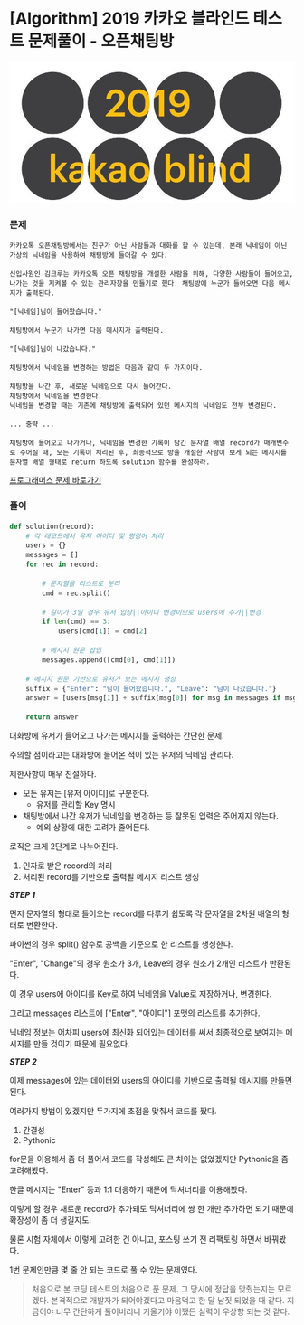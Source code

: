 # [Algorithm] 2019 카카오 블라인드 테스트 문제풀이 - 오픈채팅방

![2019 카카오 블라인드 테스트](./image.jpeg)
<!-- [##_Image|kage@c44qV8/btqY2tc51a2/4DMGMnG4e435xAkxjC1lG0/img.jpg|alignCenter|width="100%" data-origin-width="0" data-origin-height="0" data-ke-mobilestyle="widthContent"|||_##] -->

### 문제

```text
카카오톡 오픈채팅방에서는 친구가 아닌 사람들과 대화를 할 수 있는데, 본래 닉네임이 아닌 가상의 닉네임을 사용하여 채팅방에 들어갈 수 있다.

신입사원인 김크루는 카카오톡 오픈 채팅방을 개설한 사람을 위해, 다양한 사람들이 들어오고, 나가는 것을 지켜볼 수 있는 관리자창을 만들기로 했다. 채팅방에 누군가 들어오면 다음 메시지가 출력된다.

"[닉네임]님이 들어왔습니다."

채팅방에서 누군가 나가면 다음 메시지가 출력된다.

"[닉네임]님이 나갔습니다."

채팅방에서 닉네임을 변경하는 방법은 다음과 같이 두 가지이다.

채팅방을 나간 후, 새로운 닉네임으로 다시 들어간다.
채팅방에서 닉네임을 변경한다.
닉네임을 변경할 때는 기존에 채팅방에 출력되어 있던 메시지의 닉네임도 전부 변경된다.

... 중략 ...

채팅방에 들어오고 나가거나, 닉네임을 변경한 기록이 담긴 문자열 배열 record가 매개변수로 주어질 때, 모든 기록이 처리된 후, 최종적으로 방을 개설한 사람이 보게 되는 메시지를 문자열 배열 형태로 return 하도록 solution 함수를 완성하라.
```

[프로그래머스 문제 바로가기](https://programmers.co.kr/learn/courses/30/lessons/42888)


### 풀이

```python
def solution(record):
    # 각 레코드에서 유저 아이디 및 명령어 처리
    users = {}
    messages = []
    for rec in record:

        # 문자열을 리스트로 분리
        cmd = rec.split()

        # 길이가 3일 경우 유저 입장||아이디 변경이므로 users에 추가||변경
        if len(cmd) == 3:
            users[cmd[1]] = cmd[2]

        # 메시지 원문 삽입
        messages.append([cmd[0], cmd[1]])

    # 메시지 원문 기반으로 유저가 보는 메시지 생성
    suffix = {"Enter": "님이 들어왔습니다.", "Leave": "님이 나갔습니다."}
    answer = [users[msg[1]] + suffix[msg[0]] for msg in messages if msg[0] in suffix]

    return answer
```

대화방에 유저가 들어오고 나가는 메시지를 출력하는 간단한 문제.

주의할 점이라고는 대화방에 들어온 적이 있는 유저의 닉네임 관리다.

제한사항이 매우 친절하다.

* 모든 유저는 [유저 아이디]로 구분한다.
	* 유저를 관리할 Key 명시
* 채팅방에서 나간 유저가 닉네임을 변경하는 등 잘못된 입력은 주어지지 않는다.
	* 예외 상황에 대한 고려가 줄어든다.

로직은 크게 2단계로 나누어진다.

1. 인자로 받은 record의 처리
2. 처리된 record를 기반으로 출력될 메시지 리스트 생성

***STEP 1***

먼저 문자열의 형태로 들어오는 record를 다루기 쉽도록 각 문자열을 2차원 배열의 형태로 변환한다.

파이썬의 경우 split() 함수로 공백을 기준으로 한 리스트를 생성한다.

"Enter", "Change"의 경우 원소가 3개, Leave의 경우 원소가 2개인 리스트가 반환된다.

이 경우 users에 아이디를 Key로 하여 닉네임을 Value로 저장하거나, 변경한다.

그리고 messages 리스트에 ["Enter", "아이디"] 포맷의 리스트를 추가한다.

닉네임 정보는 어차피 users에 최신화 되어있는 데이터를 써서 최종적으로 보여지는 메시지를 만들 것이기 때문에 필요없다.

***STEP 2***

이제 messages에 있는 데이터와 users의 아이디를 기반으로 출력될 메시지를 만들면 된다.

여러가지 방법이 있겠지만 두가지에 초점을 맞춰서 코드를 짰다.

1. 간결성
2. Pythonic 

for문을 이용해서 좀 더 풀어서 코드를 작성해도 큰 차이는 없었겠지만 Pythonic을 좀 고려해봤다.

한글 메시지는 "Enter" 등과 1:1 대응하기 때문에 딕셔너리를 이용해봤다.

이렇게 할 경우 새로운 record가 추가돼도 딕셔너리에 쌍 한 개만 추가하면 되기 때문에 확장성이 좀 더 생길지도.

물론 시험 자체에서 이렇게 고려한 건 아니고, 포스팅 쓰기 전 리팩토링 하면서 바꿔봤다.

1번 문제인만큼 몇 줄 안 되는 코드로 풀 수 있는 문제였다.

> 처음으로 본 코딩 테스트의 처음으로 푼 문제.
> 그 당시에 정답을 맞췄는지는 모르겠다.
> 본격적으로 개발자가 되어야겠다고 마음먹고 한 달 남짓 되었을 때 같다.
> 지금이야 너무 간단하게 풀어버리니 기울기야 어쨌든 실력이 우상향 되는 것 같다.
